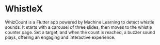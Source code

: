 # WhistleX
WhizCount is a Flutter app powered by Machine Learning to detect whistle sounds. It starts with a carousel of three slides, then moves to the whistle counter page. Set a target, and when the count is reached, a buzzer sound plays, offering an engaging and interactive experience.
